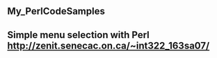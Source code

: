 ## My_PerlCodeSamples

## Simple menu selection with Perl  http://zenit.senecac.on.ca/~int322_163sa07/

